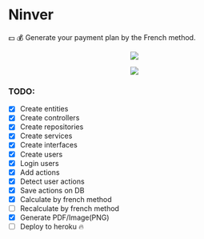 # Ninver

:dollar: :moneybag: Generate your payment plan by the French method.



<div align="center">

![](https://d31dn7nfpuwjnm.cloudfront.net/images/valoraciones/0030/5310/tipos-sistemas-amortizacion-frances-aleman-americano.png?1526024784)
    
![](https://www.navascusi.com/wp-content/uploads/2015/03/Captura.png)

</div>

### TODO: 
- [x] Create entities
- [x] Create controllers
- [x] Create repositories
- [x] Create services
- [x] Create interfaces
- [x] Create users
- [x] Login users
- [x] Add actions
- [x] Detect user actions
- [x] Save actions on DB
- [x] Calculate by french method
- [ ] Recalculate by french method
- [x] Generate PDF/Image(PNG)
- [ ] Deploy to heroku :fire:
